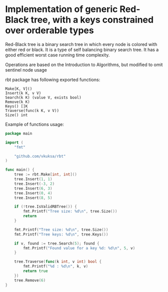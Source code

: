 # Implementation of generic Red-Black tree, with a keys constrained over orderable types

Red-Black tree is a binary search tree in which every node is colored with either red or black. It is a type of self balancing binary search tree. It has a good efficient worst case running time complexity.

Operations are based on the Introduction to Algorithms, but modified to omit sentinel node usage

rbt package has following exported functions:
```
Make[K, V]()
Insert(k K, v V)
Search(k K) (value V, exists bool)
Remove(k K)
Keys() []K
Traverse(func(k K, v V))
Size() int
```

Example of functions usage:

```go
package main

import (
	"fmt"

	"github.com/vkuksa/rbt"
)

func main() {
	tree := rbt.Make[int, int]()
	tree.Insert(1, 1)
	tree.Insert(-3, 2)
	tree.Insert(6, 3)
	tree.Insert(0, 4)
	tree.Insert(8, 5)

	if (!tree.IsValidRBTree()) {
		fmt.Printf("Tree size: %d\n", tree.Size())
		return
	}

	fmt.Printf("Tree size: %d\n", tree.Size())
	fmt.Printf("Tree keys: %d\n", tree.Keys())

	if v, found := tree.Search(5); found {
		fmt.Printf("Found value for a key %d: %d\n", 5, v)
	}

	tree.Traverse(func(k int, v int) bool {
		fmt.Printf("%d : %d\n", k, v)
		return true
	})
	tree.Remove(6)
}
```
